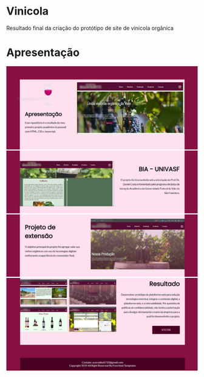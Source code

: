 # Vinicola
Resultado final da criação do protótipo de site de vinícola orgânica

# Apresentação 
![Alt text](apresentação\1.PNG)
![Alt text](apresentação\2.PNG)
![Alt text](apresentação\3.PNG)
![Alt text](apresentação\4.PNG)

